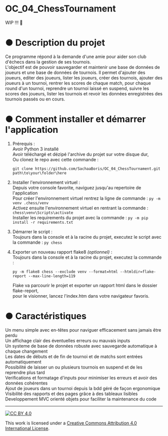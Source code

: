 # OC_04_ChessTournament  
  
WIP !!!  :construction_worker:  
  
# ● Description du projet  
Ce programme répond à la demande d'une amie pour aider son club d'échecs dans la gestion de ses tournois.  
L'objectif est de pouvoir sauvegarder et maintenir une base de données de joueurs et une base de données de tournois. Il permet d'ajouter des joueurs, editer des joueurs, lister les joueurs, créer des tournois, ajouter des joueurs à un tournoi, rentrer les scores de chaque match, pour chaque round d'un tournoi, reprendre un tournoi laissé en suspend, suivre les scores des joueurs, lister les tournois et revoir les données enregistrées des tournois passés ou en cours.
  
# ● Comment installer et démarrer l'application  
1. Prérequis :  
Avoir Python 3 installé  
Avoir téléchargé et dézipé l'archive du projet sur votre disque dur,  
Ou clonez le repo avec cette commande :  
    ```
    git clone https://github.com/SachaaBoris/OC_04_ChessTournament.git path\to\your\folder\here  
    ```
  
2. Installer l'environnement virtuel :  
    Depuis votre console favorite, naviguez jusqu'au repertoire de l'application  
    Pour créer l'environnement virtuel rentrez la ligne de commande : `py -m venv .chess/venv`  
    Activez ensuite l'environnement virtuel en rentrant la commande : `chess\venv\Scripts\activate`  
    Installer les requirements du projet avec la commande : `py -m pip install -r requirements.txt`  
  
3. Démarrer le script :  
    Toujours dans la console et à la racine du projet, executez le script avec la commande : `py chess`  
  
4. Exporter un nouveau rapport flake8 *(optionnel)* :  
    Toujours dans la console et à la racine du projet, executez la commande :  
    ```
    py -m flake8 chess --exclude venv --format=html --htmldir=flake-report --max-line-length=119
    ```
    Flake va parcourir le projet et exporter un rapport html dans le dossier flake-report,  
    pour le visionner, lancez l'index.htm dans votre navigateur favoris.  
  
# ● Caractéristiques  
Un menu simple avec en-têtes pour naviguer efficacement sans jamais être perdu  
Un affichage clair des éventuelles erreurs ou mauvais inputs  
Un systeme de base de données robuste avec sauvegarde automatique à chaque changement  
Les dates de débuts et de fin de tournoi et de matchs sont entrées automatiquement  
Possibilité de laisser un ou plusieurs tournois en suspend et de les reprendre plus tard  
Verifications et formatage d'inputs pour minimiser les erreurs et avoir des données cohérentes  
Ajout de joueurs dans un tournoi depuis la bdd géré de façon ergonomique  
Visibilité des rapports et des pages grâce à des tableaux lisibles  
Developpement MVC orienté objets pour faciliter la maintenance du code  
  
---  
  
[![CC BY 4.0][cc-by-shield]][cc-by]  
  
This work is licensed under a [Creative Commons Attribution 4.0 International License][cc-by].  
  
[cc-by]: http://creativecommons.org/licenses/by/4.0/  
[cc-by-shield]: https://img.shields.io/badge/License-CC%20BY%204.0-lightgrey.svg  